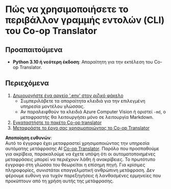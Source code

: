 <!--
CO_OP_TRANSLATOR_METADATA:
{
  "original_hash": "c64ba65e091e5d87385490fa63a8f574",
  "translation_date": "2025-06-12T12:35:18+00:00",
  "source_file": "getting_started/command-line-guide/command-line-guide.md",
  "language_code": "el"
}
-->
# Πώς να χρησιμοποιήσετε το περιβάλλον γραμμής εντολών (CLI) του Co-op Translator

## Προαπαιτούμενα

- **Python 3.10 ή νεότερη έκδοση**: Απαραίτητη για την εκτέλεση του Co-op Translator.

## Περιεχόμενα

1. [Δημιουργήστε ένα αρχείο '.env' στον ριζικό φάκελο](./create-env-file.md)
   - Συμπεριλάβετε τα απαραίτητα κλειδιά για την επιλεγμένη υπηρεσία μοντέλου γλώσσας.
   - Αν παραλειφθούν τα κλειδιά Azure Computer Vision ή οριστεί `-md`, ο μεταφραστής θα λειτουργήσει μόνο σε λειτουργία Markdown.
1. [Εγκαταστήστε το πακέτο Co-op translator](./install-package.md)
1. [Μεταφράστε το έργο σας χρησιμοποιώντας το Co-op Translator](./translator-your-project.md)

**Αποποίηση ευθυνών**:  
Αυτό το έγγραφο έχει μεταφραστεί χρησιμοποιώντας την υπηρεσία αυτόματης μετάφρασης AI [Co-op Translator](https://github.com/Azure/co-op-translator). Παρόλο που προσπαθούμε για ακρίβεια, παρακαλούμε να έχετε υπόψη ότι οι αυτοματοποιημένες μεταφράσεις μπορεί να περιέχουν λάθη ή ανακρίβειες. Το πρωτότυπο έγγραφο στη γλώσσα του θεωρείται η επίσημη πηγή. Για κρίσιμες πληροφορίες, συνιστάται επαγγελματική ανθρώπινη μετάφραση. Δεν φέρουμε ευθύνη για τυχόν παρεξηγήσεις ή λανθασμένες ερμηνείες που προκύπτουν από τη χρήση αυτής της μετάφρασης.